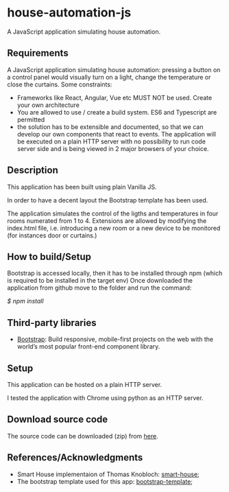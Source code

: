 # house-automation-js
A JavaScript application simulating house automation.

## Requirements
A JavaScript application simulating house automation: pressing a
button on a control panel would visually turn on a light, change the
temperature or close the curtains. Some constraints:
* Frameworks like React, Angular, Vue etc MUST NOT be used. Create your own
architecture
* You are allowed to use / create a build system. ES6 and Typescript are
permitted
* the solution has to be extensible and documented, so that we can develop our
own components that react to events. The application will be executed on a plain
HTTP server with no possibility to run code server side and is being viewed in 2 major
browsers of your choice.

## Description
This application has been built using plain Vanilla JS.

In order to have a decent layout the Bootstrap template has been used.

The application simulates the control of the ligths and temperatures in four rooms numerated from 1 to 4.
Extensions are allowed by modifying the index.html file, i.e. introducing a new room or a new device to be monitored (for instances door or curtains.)

## How to build/Setup
Bootstrap is accessed locally, then it has to be installed through npm (which is required to be installed in the target env)
Once downloaded the application from github move to the folder and run the command:

*$ npm install*


## Third-party libraries
* [Bootstrap](https://getbootstrap.com/): Build responsive, mobile-first projects on the web with the world’s most popular front-end component library.

## Setup
This application can be hosted on a plain HTTP server.

I tested the application with Chrome using python as an HTTP server.


## Download source code
The source code can be downloaded (zip) from [here](https://github.com/egch/house-automation-js/archive/master.zip).

## References/Acknowledgments
* Smart House implementaion of Thomas Knobloch: [smart-house](https://github.com/ThomasKnobloch/smart-house);
* The bootstrap template used for this app: [bootstrap-template](https://getbootstrap.com/docs/4.3/examples/album/);